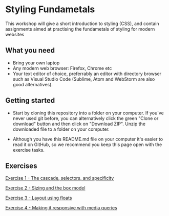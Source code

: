 # Styling Fundametals
This workshop will give a short introduction to styling (CSS), and contain assignments aimed at practising the fundametals of styling for modern websites

## What you need
* Bring your own laptop
* Any modern web browser: Firefox, Chrome etc
* Your text editor of choice, preferrably an editor with directory browser such as Visual Studio Code (Sublime, Atom and WebStorm are also good alternatives).

## Getting started
* Start by cloning this repository into a folder on your computer. If you've never used git before, you can alternatively click the green "Clone or download" button and then click on "Download ZIP". Unzip the downloaded file to a folder on your computer.

* Although you have this README.md file on your computer it's easier to read it on GitHub, so we recommend you keep this page open with the exercise tasks.

## Exercises 
[Exercise 1 - The cascade, selectors, and specificity](exercise-1/readme.md)  

[Exercise 2 - Sizing and the box model](exercise-2/readme.md)

[Exercise 3 - Layout using floats](exercise-3/readme.md)

[Exercise 4 - Making it responsive with media queries](exercise-4/readme.md)
